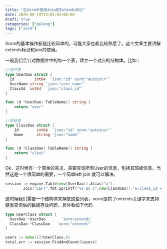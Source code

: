 ```yaml
---
title: "在Xorm中使用Join和Extends标记"
date: 2020-08-19T15:03:01+08:00
draft: true
categories: ["golang"]
tags: ["xorm"]
---
```


Xorm的基本操作都是比较简单的，可能大家也都比较熟悉了。这个文章主要讲解extends标记和join的使用。<!--more-->

一般我们会针对数据库中的每一个表，建立一个对应的结构体。比如：

```go
//用户表
type UserDao struct {
  Id    	 int64  `json:"id" xorm:"autoincr"`
  UserName string `json:"user_name"`
  ClassId  int64  `json:"class_id"`
}

func (d *UserDao) TableName() string {
	return "user"
}

//班级表
type ClassDao struct {
	Id        int64  `json:"id" xorm:"autoincr"`
	Name      string `json:"name"`
}

func (d *ClassDao) TableName() string {
	return "class"
}
```



Ok，这时候有一个简单的需求，需要查询所有User的信息，包括其班级信息。当然这是一个很简单的需要，一个简单left join 就可以解决。



```go
session := engine.Table(new(UserDao)).Alias("u").
		Join("LEFT",fmt.Sprintf("%s as c",new(ClassDao)),"w.class_id = c.id")
```



这时候我们需要一个结构体来存放这些列表，xorm提供了extends关键字来支持链表查询后的数据存放问题，具体看如下代码

```go
type UserClass struct {
  UserDao *UserDao 		 `xorm:extends`
  ClassDao *ClassDao   `xorm:"extends"`
}
```

```go
users := make([]*UserClass,0)
total,err := session.FindAndCount(&users)
```



